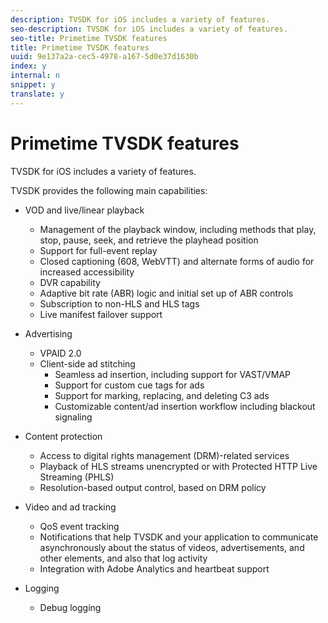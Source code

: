 ```yaml
---
description: TVSDK for iOS includes a variety of features.
seo-description: TVSDK for iOS includes a variety of features.
seo-title: Primetime TVSDK features
title: Primetime TVSDK features
uuid: 9e137a2a-cec5-4978-a167-5d0e37d1630b
index: y
internal: n
snippet: y
translate: y
---
```


# Primetime TVSDK features

TVSDK for iOS includes a variety of features.

TVSDK provides the following main capabilities: 


* VOD and live/linear playback
    * Management of the playback window, including methods that play, stop, pause, seek, and retrieve the playhead position    
    * Support for full-event replay    
    * Closed captioning (608, WebVTT) and alternate forms of audio for increased accessibility    
    * DVR capability    
    * Adaptive bit rate (ABR) logic and initial set up of ABR controls    
    * Subscription to non-HLS and HLS tags    
    * Live manifest failover support    
    
    

* Advertising 
    * VPAID 2.0    
    * Client-side ad stitching     
        * Seamless ad insertion, including support for VAST/VMAP        
        * Support for custom cue tags for ads        
        * Support for marking, replacing, and deleting C3 ads        
        * Customizable content/ad insertion workflow including blackout signaling        
        
        
    
    
    

* Content protection 
    * Access to digital rights management (DRM)-related services    
    * Playback of HLS streams unencrypted or with Protected HTTP Live Streaming (PHLS)    
    * Resolution-based output control, based on DRM policy    
    
    

* Video and ad tracking 
    * QoS event tracking    
    * Notifications that help TVSDK and your application to communicate asynchronously about the status of videos, advertisements, and other elements, and also that log activity    
    * Integration with Adobe Analytics and heartbeat support    
    
    

* Logging 
    * Debug logging    
    
    




